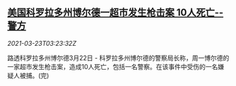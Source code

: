 <!--1616470262000-->
[美国科罗拉多州博尔德一超市发生枪击案 10人死亡--警方](https://cn.reuters.com/article/usa-shooting-0322-mon-idCNKBS2BF09V)
------

<div><i>2021-03-23T03:23:32Z</i></div><p>路透科罗拉多州博尔德3月22日 - 科罗拉多州博尔德的警察局长称，周一博尔德的一家超市发生枪击案，造成10人死亡，包括一名警察。在该事件中受伤的一名嫌疑人被捕。(完)</p>
